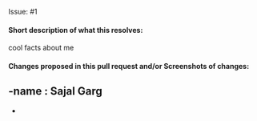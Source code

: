 Issue: #1

<!-- Add the issue number that is fixed by this PR (In the form Issue: 123) -->
<!-- remove these comment lines-->

#### Short description of what this resolves:
cool facts about me 


#### Changes proposed in this pull request and/or Screenshots of changes:

-name : Sajal Garg
-
-
